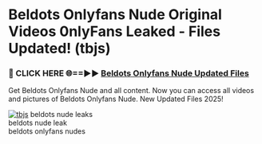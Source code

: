 # Beldots Onlyfans Nude Original Videos 0nlyFans Leaked - Files Updated! (tbjs)

<h3>🔴 CLICK HERE 🌐==►► <a href="https://tinyurl.com/4mcuefdz" rel="nofollow">Beldots Onlyfans Nude Updated Files</a></h3>

Get Beldots Onlyfans Nude and all content. Now you can access all videos and pictures of Beldots Onlyfans Nude. New Updated Files 2025!

[![tbjs](https://i.imgur.com/StAQSOY.gif)](https://tinyurl.com/4mcuefdz)
beldots nude leaks<br>
beldots nude leak<br>
beldots onlyfans nudes